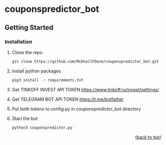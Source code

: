 # couponspredictor_bot

<!-- GETTING STARTED -->
## Getting Started

### Installation

1. Clone the repo
   ```sh
   git clone https://github.com/MikhailFDone/couponspredictor_bot.git
   ```
2. Install python packages
   ```sh
   pip3 install -r requirements.txt
   ```
3. Get TINKOFF INVEST API TOKEN
   https://www.tinkoff.ru/invest/settings/

4. Get TELEGRAM BOT API TOKEN
   https://t.me/botfather

5. Put both tokens to config.py in couponspredictor_bot directory

6. Start the bot
   ```sh
   python3 couponspredictor.py
   ```
<p align="right">(<a href="#readme-top">back to top</a>)</p>
